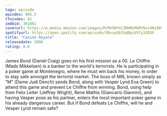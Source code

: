 ```yaml
---
tags: episode
epindex: 005.5
tfoindex: b1
imdbid: 381061
coverurl: https://m.media-amazon.com/images/M/MV5BYmI3MmMzMGMtNzc4Ni00YWQ4LWFkMDYtNjVlOWU3ZGZiNjY1XkEyXkFqcGdeQXVyNDQ2MTMzODA@._V1_SX202_CR0,0,202,300_.jpg
spotifyurl: https://open.spotify.com/episode/5DvspGbIbqNpzUYCy1GEUX
title: "Casino Royale"
releasedate: 2006
rating: 8.0
---
```


James Bond (Daniel Craig) goes on his first mission as a 00. Le Chiffre (Mads Mikkelsen) is a banker to the world's terrorists. He is participating in a poker game at Montenegro, where he must win back his money, in order to stay safe amongst the terrorist market. The boss of MI6, known simply as "M" (Dame Judi Dench) sends Bond, along with Vesper Lynd Eva Green) to attend this game and prevent Le Chiffre from winning. Bond, using help from Felix Leiter (Jeffrey Wright), Rene Mathis (Giancarlo Giannini), and having Vesper pose as his partner, enters the most important poker game in his already dangerous career. But if Bond defeats Le Chiffre, will he and Vesper Lynd remain safe?